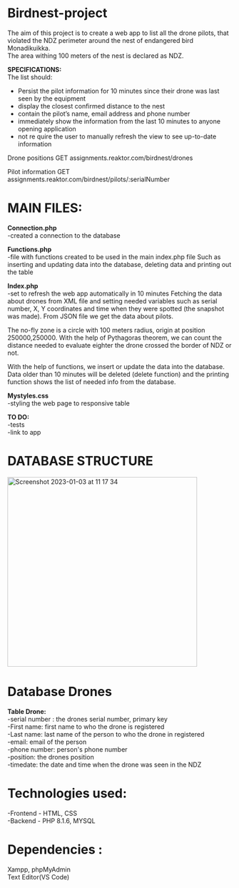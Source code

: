 # Birdnest-project


The aim of this project is to create a web app to list all the drone pilots, that violated the NDZ perimeter around the nest of endangered bird Monadikuikka.  
The area withing 100 meters of the nest is declared as NDZ.

<b>SPECIFICATIONS:</b><br>
The list should:<br>
- Persist the pilot information for 10 minutes since their drone was last seen by the equipment
- display the closest confirmed distance to the nest
- contain the pilot’s name, email address and phone number
- immediately show the information from the last 10 minutes to anyone opening application
- not re	quire the user to manually refresh the view to see up-to-date information


Drone positions
GET assignments.reaktor.com/birdnest/drones

Pilot information
GET assignments.reaktor.com/birdnest/pilots/:serialNumber


# MAIN FILES:

<b>Connection.php</b><br>
-created a connection to the database

<b>Functions.php</b><br>
-file with functions created to be used in the main index.php file 
Such as inserting and updating data into the database, deleting data and printing out the table

<b>Index.php</b><br>
-set to refresh the web app automatically in 10 minutes
Fetching the data about drones from XML file and setting needed variables such as serial number, X, Y coordinates and time when they were spotted (the snapshot was made). From JSON file we get the data about pilots. 

The no-fly zone is a circle with 100 meters radius, origin at position 250000,250000. With the help of Pythagoras theorem, we can count the distance needed to evaluate eighter the drone crossed the border of NDZ or not.

With the help of functions, we insert or update the data into the database. Data older than 10 minutes will be deleted (delete function) and the printing function shows the list of needed info from the database.

<b>Mystyles.css</b><br>
-styling the web page to responsive table 

<b>TO DO:</b><br>
-tests<br>
-link to app

# DATABASE STRUCTURE

<img width="425" alt="Screenshot 2023-01-03 at 11 17 34" src="https://user-images.githubusercontent.com/105230372/210329121-268640e6-1882-4bbe-ab98-8d9321f7d064.png">


# Database Drones<br>
<b>Table Drone:</b><br>
-serial number : the drones serial number, primary key<br>
-First name: first name to who the drone is registered<br>
-Last name: last name of the person to who the drone in registered<br>
-email: email of the person<br>
-phone number: person's phone number<br>
-position: the drones position<br>
-timedate: the date and time when the drone was seen in the NDZ

# Technologies used:

-Frontend - HTML, CSS<br>
-Backend - PHP	8.1.6, MYSQL<br>
   
# Dependencies :
  
  Xampp, phpMyAdmin<br>
  Text Editor(VS Code)

